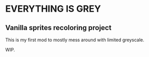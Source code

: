 # EVERYTHING IS GREY
## Vanilla sprites recoloring project

This is my first mod to mostly mess around with limited greyscale.

WIP.

